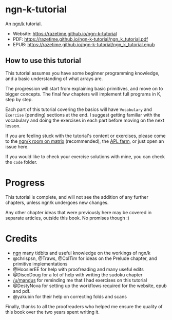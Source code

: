 # ngn-k-tutorial
An [ngn/k](https://codeberg.org/ngn/k) tutorial.

- Website: https://razetime.github.io/ngn-k-tutorial
- PDF: https://razetime.github.io/ngn-k-tutorial/ngn_k_tutorial.pdf
- EPUB: https://razetime.github.io/ngn-k-tutorial/ngn_k_tutorial.epub

## How to use this tutorial

This tutorial assumes you have some beginner programming knowledge, and a basic understanding of what arrays are.

The progression will start from explaining basic primitives, and move on to bigger concepts. The final few chapters will implement full programs in K,
step by step.

Each part of this tutorial covering the basics will have `Vocabulary` and `Exercise` (pending) sections at the end. I suggest getting familiar with the vocabulary
and doing the exercises in each part before moving on the next lesson.

If you are feeling stuck with the tutorial's content or exercises, please come to the [ngn/k room on matrix](https://app.element.io/#/room/#ngnk:matrix.org)
(recommended), the [APL farm](https://aplwiki.com/wiki/APL_Farm), or just open an issue here.

If you would like to check your exercise solutions with mine, you can check the `code` folder.

# Progress
This tutorial is complete, and will not see the addition of any further
chapters, unless ngn/k undergoes new changes.

Any other chapter ideas that were previously here may be covered in separate
articles, outside this book. No promises though :)

# Credits
 - [ngn](https://codeberg.org/ngn/k) many tidbits and useful knowledge on the workings of ngn/k
 - @chrispsn, @Traws, @ColTim for ideas on the Prelude chapter, and primitive implementations
 - @HoosierEE for help with proofreading and many useful edits
 - @DiscoDoug for a lot of help with writing the sudoku chapter
 - [/u/mandus](https://old.reddit.com/u/mandus) for reminding me that I had exercises on this tutorial
 - @DestyNova for setting up the workflows required for the website, epub and pdf.
 - @yakubin for their help on correcting folds and scans

Finally, thanks to all the proofreaders who helped me ensure the quality of
this book over the two years spent writing it.
